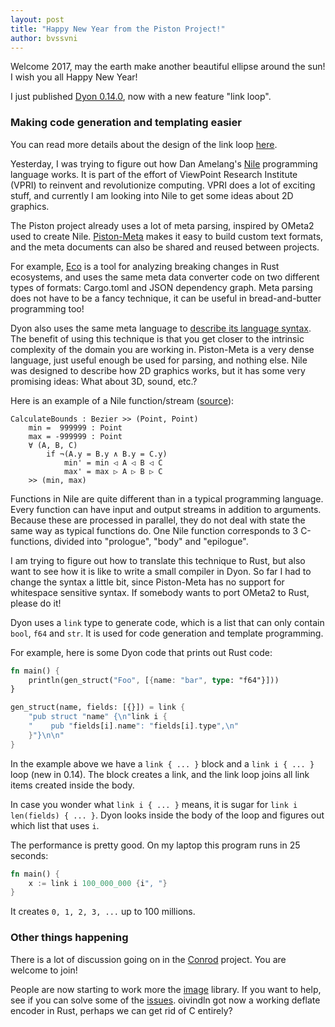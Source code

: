```yaml
---
layout: post
title: "Happy New Year from the Piston Project!"
author: bvssvni
---
```


Welcome 2017, may the earth make another beautiful ellipse around the sun! I wish you all Happy New Year!

I just published [Dyon 0.14.0](https://crates.io/crates/dyon), now with a new feature "link loop".

### Making code generation and templating easier

You can read more details about the design of the link loop [here](https://github.com/PistonDevelopers/dyon/issues/418).

Yesterday, I was trying to figure out how Dan Amelang's [Nile](https://github.com/damelang/nile) programming language works.
It is part of the effort of ViewPoint Research Institute (VPRI) to reinvent and revolutionize computing.
VPRI does a lot of exciting stuff, and currently I am looking into Nile to get some ideas about 2D graphics.

The Piston project already uses a lot of meta parsing, inspired by OMeta2 used to create Nile.
[Piston-Meta](https://github.com/pistondevelopers/meta) makes it easy to build custom text formats,
and the meta documents can also be shared and reused between projects.

For example, [Eco](https://github.com/pistondevelopers/eco) is a tool for analyzing breaking changes in Rust ecosystems,
and uses the same meta data converter code on two different types of formats: Cargo.toml and JSON dependency graph.
Meta parsing does not have to be a fancy technique, it can be useful in bread-and-butter programming too!

Dyon also uses the same meta language to [describe its language syntax](https://github.com/PistonDevelopers/dyon/blob/master/assets/syntax.txt).
The benefit of using this technique is that you get closer to the intrinsic complexity of the domain you are working in.
Piston-Meta is a very dense language, just useful enough be used for parsing, and nothing else.
Nile was designed to describe how 2D graphics works, but it has some very promising ideas: What about 3D, sound, etc.?

Here is an example of a Nile function/stream ([source](https://github.com/damelang/gezira/blob/master/nl/bezier.nl)):

```
CalculateBounds : Bezier >> (Point, Point)
    min =  999999 : Point
    max = -999999 : Point
    ∀ (A, B, C)
        if ¬(A.y = B.y ∧ B.y = C.y)
            min' = min ◁ A ◁ B ◁ C
            max' = max ▷ A ▷ B ▷ C
    >> (min, max)
```

Functions in Nile are quite different than in a typical programming language.
Every function can have input and output streams in addition to arguments.
Because these are processed in parallel, they do not deal with state the same way as typical functions do.
One Nile function corresponds to 3 C-functions, divided into "prologue", "body" and "epilogue".

I am trying to figure out how to translate this technique to Rust,
but also want to see how it is like to write a small compiler in Dyon.
So far I had to change the syntax a little bit, since Piston-Meta has no support for whitespace sensitive syntax.
If somebody wants to port OMeta2 to Rust, please do it!

Dyon uses a `link` type to generate code, which is a list that can only contain
`bool`, `f64` and `str`.
It is used for code generation and template programming.

For example, here is some Dyon code that prints out Rust code:

```rust
fn main() {
    println(gen_struct("Foo", [{name: "bar", type: "f64"}]))
}

gen_struct(name, fields: [{}]) = link {
    "pub struct "name" {\n"link i {
    "    pub "fields[i].name": "fields[i].type",\n"
    }"}\n\n"
}
```

In the example above we have a `link { ... }` block and a `link i { ... }` loop (new in 0.14).
The block creates a link, and the link loop joins all link items created inside the body.

In case you wonder what `link i { ... }` means, it is sugar for `link i len(fields) { ... }`.
Dyon looks inside the body of the loop and figures out which list that uses `i`.

The performance is pretty good. On my laptop this program runs in 25 seconds:

```rust
fn main() {
    x := link i 100_000_000 {i", "}
}
```

It creates `0, 1, 2, 3, ...` up to 100 millions.

### Other things happening

There is a lot of discussion going on in the [Conrod](https://github.com/PistonDevelopers/conrod/) project.
You are welcome to join!

People are now starting to work more the [image](https://github.com/PistonDevelopers/image/issues/419) library.
If you want to help, see if you can solve some of the [issues](https://github.com/PistonDevelopers/image).
oivindln got now a working deflate encoder in Rust, perhaps we can get rid of C entirely?
